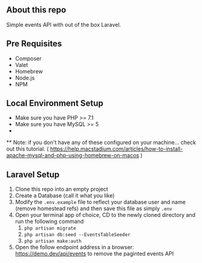## About this repo

Simple events API with out of the box Laravel. 


## Pre Requisites

 - Composer
 - Valet
 - Homebrew
 - Node.js
 - NPM

## Local Environment Setup 

 - Make sure you have PHP >= 7.1
 - Make sure you have MySQL >= 5
 - 
** Note: if you don't have any of these configured on your machine... check out this tutorial.
( https://help.macstadium.com/articles/how-to-install-apache-mysql-and-php-using-homebrew-on-macos )


## Laravel Setup 

1. Clone this repo into an empty project
2. Create a Database (call it what you like)
3. Modify the `.env.example` file to reflect your database user and name (remove homestead refs) and then save this file as simply `.env` 
4. Open your terminal app of choice, CD to the newly cloned directory and run the following command
	1. `php artisan migrate`
	2. `php artisan db:seed --EventsTableSeeder`	
	3. `php artisan make:auth`
5. Open the follow endpoint address in a browser: https://demo.dev/api/events to remove the paginted events API